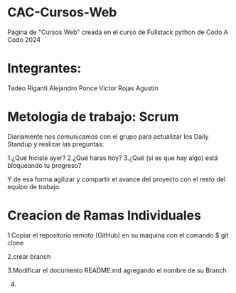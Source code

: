 # CAC-Cursos-Web
Página de "Cursos Web" creada en el curso de Fullstack python de Codo A Codo 2024 

# Integrantes:
Tadeo Riganti
Alejandro Ponce
Victor Rojas
Agustin 

# Metologia de trabajo: Scrum
Diariamente nos comunicamos con el grupo para actualizar los Daily Standup y realizar las preguntas:

1.¿Qué hiciste ayer?
2.¿Qué haras hoy?
3.¿Qué (si es que hay algo) está bloqueando tu progreso?

Y de esa forma agilizar y compartir el avance del proyecto con el resto del equipo de trabajo.

# Creacion de Ramas Individuales

1.Copiar el repositorio remoto (GitHub) en su maquina con el comando $ git clone

2.crear branch

3.Modificar el documento README.md agregando el nombre de su Branch 

4.